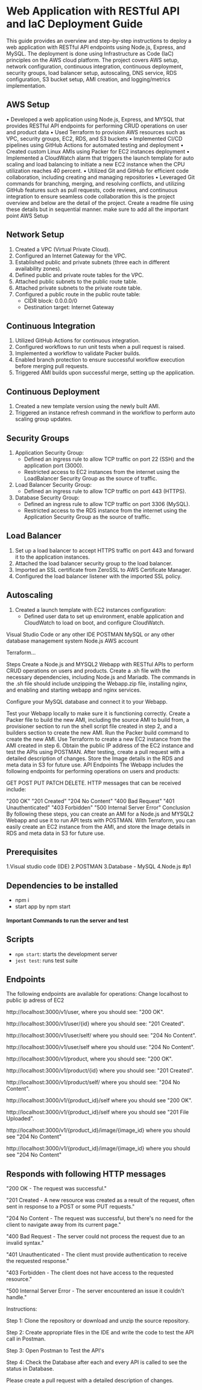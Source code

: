 # Web Application with RESTful API and IaC Deployment Guide

This guide provides an overview and step-by-step instructions to deploy a web application with RESTful API endpoints using Node.js, Express, and MySQL. The deployment is done using Infrastructure as Code (IaC) principles on the AWS cloud platform. The project covers AWS setup, network configuration, continuous integration, continuous deployment, security groups, load balancer setup, autoscaling, DNS service, RDS configuration, S3 bucket setup, AMI creation, and logging/metrics implementation.

## AWS Setup

• Developed a web application using Node.js, Express, and MYSQL that provides RESTful API endpoints for performing CRUD 
operations on user and product data
• Used Terraform to provision AWS resources such as VPC, security groups, EC2, RDS, and S3 buckets
• Implemented CI/CD pipelines using GitHub Actions for automated testing and deployment 
• Created custom Linux AMIs using Packer for EC2 instances deployment
• Implemented a CloudWatch alarm that triggers the launch template for auto scaling and load balancing to initiate a new 
EC2 instance when the CPU utilization reaches 40 percent.
• Utilized Git and GitHub for efficient code collaboration, including creating and managing repositories
• Leveraged Git commands for branching, merging, and resolving conflicts, and utilizing GitHub features such as pull requests, 
code reviews, and continuous integration to ensure seamless code collaboration
this is the project overview and below are the detail of the project. Create a readme file using these details but in sequential manner. make sure to add all the important point
AWS Setup  

## Network Setup

1. Created a VPC (Virtual Private Cloud).
2. Configured an Internet Gateway for the VPC.
3. Established public and private subnets (three each in different availability zones).
4. Defined public and private route tables for the VPC.
5. Attached public subnets to the public route table.
6. Attached private subnets to the private route table.
7. Configured a public route in the public route table:
   - CIDR block: 0.0.0.0/0
   - Destination target: Internet Gateway

## Continuous Integration

1. Utilized GitHub Actions for continuous integration.
2. Configured workflows to run unit tests when a pull request is raised.
3. Implemented a workflow to validate Packer builds.
4. Enabled branch protection to ensure successful workflow execution before merging pull requests.
5. Triggered AMI builds upon successful merge, setting up the application.

## Continuous Deployment

1. Created a new template version using the newly built AMI.
2. Triggered an instance refresh command in the workflow to perform auto scaling group updates.

## Security Groups

1. Application Security Group:
   - Defined an ingress rule to allow TCP traffic on port 22 (SSH) and the application port (3000).
   - Restricted access to EC2 instances from the internet using the LoadBalancer Security Group as the source of traffic.
2. Load Balancer Security Group:
   - Defined an ingress rule to allow TCP traffic on port 443 (HTTPS).
3. Database Security Group:
   - Defined an ingress rule to allow TCP traffic on port 3306 (MySQL).
   - Restricted access to the RDS instance from the internet using the Application Security Group as the source of traffic.

## Load Balancer

1. Set up a load balancer to accept HTTPS traffic on port 443 and forward it to the application instances.
2. Attached the load balancer security group to the load balancer.
3. Imported an SSL certificate from ZeroSSL to AWS Certificate Manager.
4. Configured the load balancer listener with the imported SSL policy.

## Autoscaling

1. Created a launch template with EC2 instances configuration:
   - Defined user data to set up environment, enable application and CloudWatch to load on boot, and configure CloudWatch.
 
Visual Studio Code or any other IDE
POSTMAN
MySQL or any other database management system
Node.js
AWS account

Terraform...

Steps
Create a Node.js and MYSQL2 Webapp with RESTful APIs to perform CRUD operations on users and products.
Create a .sh file with the necessary dependencies, including Node.js and Mariadb. The commands in the .sh file should include unzipping the Webapp.zip file, installing nginx, and enabling and starting webapp and nginx services.

Configure your MySQL database and connect it to your Webapp.

Test your Webapp locally to make sure it is functioning correctly.
Create a Packer file to build the new AMI, including the source AMI to build from, a provisioner section to run the shell script file created in step 2, and a builders section to create the new AMI.
Run the Packer build command to create the new AMI.
Use Terraform to create a new EC2 instance from the AMI created in step 6.
Obtain the public IP address of the EC2 instance and test the APIs using POSTMAN.
After testing, create a pull request with a detailed description of changes.
Store the Image details in the RDS and meta data in S3 for future use.
API Endpoints
The Webapp includes the following endpoints for performing operations on users and products:

GET
POST
PUT
PATCH
DELETE.
HTTP messages that can be received include:

"200 OK"
"201 Created"
"204 No Content"
"400 Bad Request"
"401 Unauthenticated"
"403 Forbidden"
"500 Internal Server Error"
Conclusion
By following these steps, you can create an AMI for a Node.js and MYSQL2 Webapp and use it to run API tests with POSTMAN. With Terraform, you can easily create an EC2 instance from the AMI, and store the Image details in RDS and meta data in S3 for future use.

## Prerequisites

1.Visual studio code (IDE)
2.POSTMAN
3.Database - MySQL
4.Node.js
 #p1

## Dependencies to be installed 

- npm i 
- start app by npm start


<h4>Important Commands to run the server and test</h4>

## Scripts
- `npm start`: starts the development server
- `jest test`: runs test suite

## Endpoints
The following endpoints are available for operations: Change localhost to public ip adress of EC2

http://localhost:3000/v1/user, where you should see: "200 OK".

http://localhost:3000/v1/user/{id} where you should see: "201 Created".

http://localhost:3000/v1/user/self/ where you should see: "204 No Content".

http://localhost:3000/v1/user/self where you should use: "204 No Content".

http://localhost:3000/v1/product, where you should see: "200 OK".

http://localhost:3000/v1/product/{id} where you should see: "201 Created".

http://localhost:3000/v1/product/self/ where you should see: "204 No Content".

http://localhost:3000/v1/{product_id}/self where you should see "200 OK".

http://localhost:3000/v1/{product_id}/self where you should see "201 File Uploaded".

http://localhost:3000/v1/{product_id}/image/{image_id} where you should see "204 No Content"

http://localhost:3000/v1/{product_id}/image/{image_id}  where you should see "204 No Content"


## Responds with following HTTP messages

"200 OK - The request was successful."

"201 Created - A new resource was created as a result of the request, often sent in response to a POST or some PUT requests."

"204 No Content - The request was successful, but there's no need for the client to navigate away from its current page."

"400 Bad Request - The server could not process the request due to an invalid syntax."

"401 Unauthenticated - The client must provide authentication to receive the requested response."

"403 Forbidden - The client does not have access to the requested resource."

"500 Internal Server Error - The server encountered an issue it couldn't handle."


Instructions:

Step 1: Clone the repository or download and unzip the source repository.

Step 2: Create appropriate files in the IDE and write the code to test the API call in Postman.

Step 3: Open Postman to Test the API's

Step 4: Check the Database after each and every API is called to see the status in Database.

Please create a pull request with a detailed description of changes.
